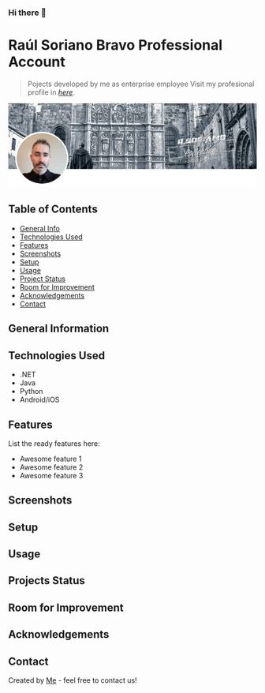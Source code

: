 ### Hi there 👋


# Raúl Soriano Bravo Professional Account
> Pojects developed by me as enterprise employee
> Visit my profesional profile in [_here_](https://www.linkedin.com/in/ra%C3%BAl-soriano-bravo-5381222b/).
> <!-- If you have the project hosted somewhere, include the link here. -->

![Example screenshot](./resources/front.PNG)

## Table of Contents
* [General Info](#general-information)
* [Technologies Used](#technologies-used)
* [Features](#features)
* [Screenshots](#screenshots)
* [Setup](#setup)
* [Usage](#usage)
* [Project Status](#project-status)
* [Room for Improvement](#room-for-improvement)
* [Acknowledgements](#acknowledgements)
* [Contact](#contact)
<!-- * [License](#license) -->

## General Information
<!--
- Provide general information about your project here.
- What problem does it (intend to) solve?
- What is the purpose of your project?
- Why did you undertake it?
-->
<!-- You don't have to answer all the questions - just the ones relevant to your project. -->


## Technologies Used
- .NET
- Java
- Python
- Android/iOS


## Features
List the ready features here:
- Awesome feature 1
- Awesome feature 2
- Awesome feature 3

## Screenshots
<!-- ![Example screenshot](./resources/Nunebot.png) -->
<!-- If you have screenshots you'd like to share, include them here. -->


## Setup
<!--What are the project requirements/dependencies? Where are they listed? A requirements.txt or a Pipfile.lock file perhaps? Where is it located?

Proceed to describe how to install / setup one's local environment / get started with the project.
-->

## Usage
<!--How does one go about using it?
Provide various use cases and code examples here.

`write-your-code-here`
-->


## Projects Status
<!--Project is: _in progress_ / _complete_ / _no longer being worked on_. If you are no longer working on it, provide reasons why.-->


## Room for Improvement
<!--
Include areas you believe need improvement / could be improved. Also add TODOs for future development.

Room for improvement:
- Improvement to be done 1
- Improvement to be done 2

To do:
- Feature to be added 1
- Feature to be added 2
-->

## Acknowledgements
<!--Give credit here. -->
<!-- - This project was inspired by... -->
<!-- - This project was based on [this tutorial](https://www.example.com). -->
<!-- - Many thanks to... -->


## Contact
Created by [Me](raul.soriano@nunegal.com) - feel free to contact us!


<!-- Optional -->
<!-- ## License -->
<!-- This project is open source and available under the [... License](). -->

<!-- You don't have to include all sections - just the one's relevant to your project -->



<!--
**rsorianobravo/rsorianobravo** is a ✨ _special_ ✨ repository because its `README.md` (this file) appears on your GitHub profile.

Here are some ideas to get you started:

- 🔭 I’m currently working on ...
- 🌱 I’m currently learning ...
- 👯 I’m looking to collaborate on ...
- 🤔 I’m looking for help with ...
- 💬 Ask me about ...
- 📫 How to reach me: ...
- 😄 Pronouns: ...
- ⚡ Fun fact: ...
-->
